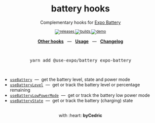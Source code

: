 <div align="center">
    <h1>battery hooks</h1>
    <p>Complementary hooks for <a href="https://docs.expo.io/versions/latest/sdk/battery/">Expo Battery</a></p>
    <sup>
        <a href="https://github.com/bycedric/use-expo/releases">
            <img src="https://img.shields.io/github/release/byCedric/use-expo/all.svg?style=flat-square" alt="releases" />
        </a>
        <a href="https://github.com/bycedric/use-expo/actions">
            <img src="https://img.shields.io/github/workflow/status/byCedric/use-expo/Packages/master.svg?style=flat-square" alt="builds" />
        </a>
        <a href="https://exp.host/@bycedric/use-expo">
            <img src="https://img.shields.io/badge/demo-expo.io-lightgrey.svg?style=flat-square" alt="demo" />
        </a>
    </sup>
    <br />
    <p align="center">
        <a href="https://github.com/byCedric/use-expo#readme"><b>Other hooks</b></a>
        &nbsp;&nbsp;&mdash;&nbsp;&nbsp;
        <a href="https://github.com/byCedric/use-expo#usage"><b>Usage</b></a>
        &nbsp;&nbsp;&mdash;&nbsp;&nbsp;
        <a href="https://github.com/byCedric/use-expo/blob/master/CHANGELOG.md"><b>Changelog</b></a>
    </p>
    <br />
    <pre>yarn add @use-expo/battery expo-battery</pre>
    <br />
</div>

- [`useBattery`](./docs/use-battery.md) &nbsp;&mdash;&nbsp; get the battery level, state and power mode
- [`useBatteryLevel`](./docs/use-battery-level.md) &nbsp;&mdash;&nbsp; get or track the battery level or percentage remaining
- [`useBatteryLowPowerMode`](./docs/use-battery-low-power-mode.md) &nbsp;&mdash;&nbsp; get or track the battery low power mode
- [`useBatteryState`](./docs/use-battery-state.md) &nbsp;&mdash;&nbsp; get or track the battery (charging) state

<div align="center">
    <br />
    with :heart: <strong>byCedric</strong>
    <br />
</div>
